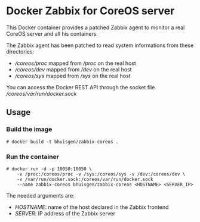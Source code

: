 # Docker Zabbix for CoreOS server

This Docker container provides a patched Zabbix agent to monitor a real CoreOS server and all his containers.

The Zabbix agent has been patched to read system informations from these directories:

* */coreos/proc* mapped from */proc* on the real host
* */coreos/dev* mapped from */dev* on the real host
* */coreos/sys* mapped from */sys* on the real host

You can access the Docker REST API through the socket file */coreos/var/run/docker.sock*

## Usage

### Build the image

    # docker build -t bhuisgen/zabbix-coreos .

### Run the container

    # docker run -d -p 10050:10050 \
        -v /proc:/coreos/proc -v /sys:/coreos/sys -v /dev:/coreos/dev \
        -v /var/run/docker.sock:/coreos/var/run/docker.sock
        --name zabbix-coreos bhuisgen/zabbix-coreos <HOSTNAME> <SERVER_IP>

The needed arguments are:
* *HOSTNAME*: name of the host declared in the Zabbix frontend
* *SERVER*: IP address of the Zabbix server

